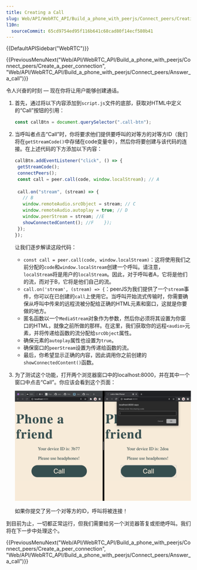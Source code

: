 ```yaml
---
title: Creating a Call
slug: Web/API/WebRTC_API/Build_a_phone_with_peerjs/Connect_peers/Creating_a_call
l10n:
  sourceCommit: 65cd9754ed95f116b641c68cad80f14ecf580b41
---
```


{{DefaultAPISidebar("WebRTC")}}

{{PreviousMenuNext("Web/API/WebRTC_API/Build_a_phone_with_peerjs/Connect_peers/Create_a_peer_connection", "Web/API/WebRTC_API/Build_a_phone_with_peerjs/Connect_peers/Answer_a_call")}}

令人兴奋的时刻 — 现在你将让用户能够创建通话。

1. 首先，通过将以下内容添加到`script.js`文件的底部，获取对HTML中定义的“Call”按钮的引用：

    ```js
   const callBtn = document.querySelector(".call-btn");
   ```

2. 当呼叫者点击“Call”时，你将要求他们提供要呼叫的对等方的对等方ID（我们将在`getStreamCode()`中存储在code变量中），然后你将要创建与该代码的连接。在上述代码的下方添加以下内容：

    ```js
   callBtn.addEventListener("click", () => {
     getStreamCode();
     connectPeers();
     const call = peer.call(code, window.localStream); // A

     call.on("stream", (stream) => {
       // B
       window.remoteAudio.srcObject = stream; // C
       window.remoteAudio.autoplay = true; // D
       window.peerStream = stream; //E
       showConnectedContent(); //F    });
     });
   });
   ```

    让我们逐步解读这段代码：

    - `const call = peer.call(code, window.localStream)`：这将使用我们之前分配的`code`和`window.localStream`创建一个呼叫。请注意，`localStream`将是用户的`localStream`。因此，对于呼叫者A，它将是他们的流，而对于B，它将是他们自己的流。
    - `call.on('stream', (stream) => {`：peerJS为我们提供了一个`stream`事件，你可以在已创建的`call`上使用它。当呼叫开始流式传输时，你需要确保从呼叫中传来的远程流被分配给正确的HTML元素和窗口，这就是你要做的地方。
    - 匿名函数以一个`MediaStream`对象作为参数，然后你必须将其设置为你窗口的HTML，就像之前所做的那样。在这里，我们获取你的远程`<audio>`元素，并将传递给函数的流分配给`srcObject`属性。
    - 确保元素的`autoplay`属性也设置为`true`。
    - 确保窗口的`peerStream`设置为传递给函数的流。
    - 最后，你希望显示正确的内容，因此调用你之前创建的`showConnectedContent()`函数。

3. 为了测试这个功能，打开两个浏览器窗口中的localhost:8000，并在其中一个窗口中点击“Call”。你应该会看到这个页面：

    ![两个屏幕并排放置，都有浓郁的奶油色背景，标题为“phone a friend”，以黑色深绿色字体加粗显示。第一个屏幕下方显示“Your device ID is: 3b77”，第二个屏幕下方显示“Your device ID is: 2doa”，紧接着标题下方，显示“please use headphones!”。在下方，有一个大大的深绿色按钮，上面写着“Call”，字体颜色与背景色相同。第二个屏幕有一个浏览器对话框，询问对等方ID。](screens_side_by_side.png)

    如果你提交了另一个对等方的ID，呼叫将被连接！

到目前为止，一切都正常运行，但我们需要给另一个浏览器答复或拒绝呼叫。我们将在下一步中处理这个。

{{PreviousMenuNext("Web/API/WebRTC_API/Build_a_phone_with_peerjs/Connect_peers/Create_a_peer_connection", "Web/API/WebRTC_API/Build_a_phone_with_peerjs/Connect_peers/Answer_a_call")}}
